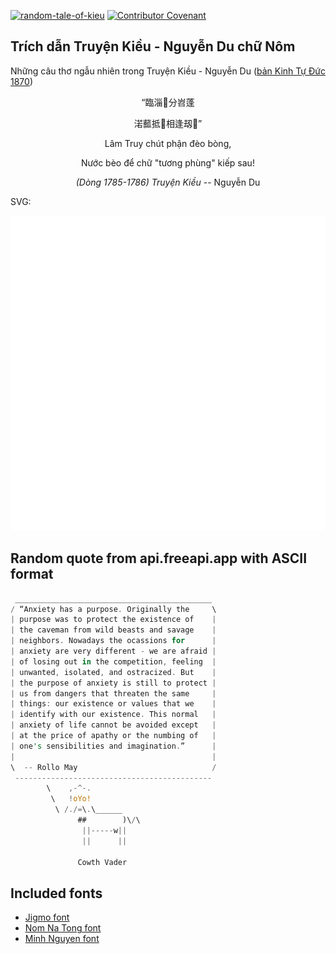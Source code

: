 [![random-tale-of-kieu](https://github.com/huuquyet/random-tale-of-kieu/actions/workflows/random-tale-of-kieu.yml/badge.svg)](https://github.com/huuquyet/random-tale-of-kieu/actions/workflows/random-tale-of-kieu.yml)
[![Contributor Covenant](https://img.shields.io/badge/Contributor%20Covenant-2.1-4baaaa.svg)](.github/CODE_OF_CONDUCT.md "Contributor Covenant 2.1")

## Trích dẫn Truyện Kiều - Nguyễn Du chữ Nôm

Những câu thơ ngẫu nhiên trong Truyện Kiều - Nguyễn Du ([bản Kinh Tự Đức 1870](https://vi.wikisource.org/wiki/Truy%E1%BB%87n_Ki%E1%BB%81u_(b%E1%BA%A3n_Kinh_T%E1%BB%B1_%C4%90%E1%BB%A9c_1870)))

<div align="center">
<!-- START_KIEU -->
      <p class="nom">“臨淄𡮍分岧蓬</p>
      <p class="nom">渃䕯抵𡦂相逢刼𡢐”</p>
      <p class="quocngu">Lâm Truy chút phận đèo bòng,</p>
      <p class="quocngu">Nước bèo để chữ "tương phùng" kiếp sau!</p>
      <p class="author"><i>(Dòng 1785-1786) Truyện Kiều</i> -- Nguyễn Du</p>
<!-- END_KIEU -->
</div>

SVG:

<div align="center">
  <img src="./assets/random-kieu.svg" alt="The Tale of Kieu - Nguyen Du">
</div>

## Random quote from api.freeapi.app with ASCII format

<!-- START_QUOTE -->
```rust
 ____________________________________________
/ “Anxiety has a purpose. Originally the     \
| purpose was to protect the existence of    |
| the caveman from wild beasts and savage    |
| neighbors. Nowadays the ocassions for      |
| anxiety are very different - we are afraid |
| of losing out in the competition, feeling  |
| unwanted, isolated, and ostracized. But    |
| the purpose of anxiety is still to protect |
| us from dangers that threaten the same     |
| things: our existence or values that we    |
| identify with our existence. This normal   |
| anxiety of life cannot be avoided except   |
| at the price of apathy or the numbing of   |
| one's sensibilities and imagination.”      |
|                                            |
\  -- Rollo May                              /
 --------------------------------------------
        \    ,-^-.
         \   !oYo!
          \ /./=\.\______
               ##        )\/\
                ||-----w||
                ||      ||

               Cowth Vader
```
<!-- END_QUOTE -->

## Included fonts

- [Jigmo font](https://github.com/kamichikoichi/jigmo)
- [Nom Na Tong font](https://github.com/nomfoundation/font)
- [Minh Nguyen font](https://github.com/TKYKmori/Minh-Nguyen)
